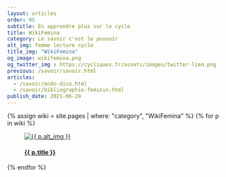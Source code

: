 ```yaml
---
layout: articles
order: 95
subtitle: En apprendre plus sur le cycle
title: WikiFemina
category: Le savoir c'est le pouvoir
alt_img: femme lecture cycle
title_img: "WikiFemina"
og_image: wikifemina.png
og_twitter_img : https://cycliques.fr/assets/images/twitter-lien.png
previous: /savoir/savoir.html
articles:
  - /savoir/endo-dico.html
  - /savoir/bibliographie-feminin.html
publish_date: 2021-06-29
---
```

<div class="row">
{% assign wiki = site.pages | where: "category", "WikiFemina" %}
{% for p in wiki %}
  <div class="col-lg-6">
    <a href="{{ p.url }}" class="title-a hover-articles">
      <figure class="liens">
        <img src="{{ p.og_image }}" class="img-fluid" alt="{{ p.alt_img }}" title="{{ p.title_img }}">
        <h4>{{ p.title }}</h4>
      </figure>
    </a>
  </div>
{% endfor %}
</div>